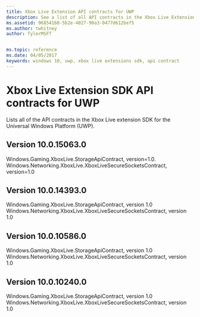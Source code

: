 ```yaml
---
title: Xbox Live Extension API contracts for UWP
description: See a list of all API contracts in the Xbox Live Extensions SDK for the Universal Windows Platform (UWP)
ms.assetid: 96854160-5b2e-4027-90a3-0477d612bef5
ms.author: twhitney
author: TylerMSFT


ms.topic: reference
ms.date: 04/05/2017
keywords: windows 10, uwp, xbox live extensions sdk, api contract
---
```

# Xbox Live Extension SDK API contracts for UWP

Lists all of the API contracts in the Xbox Live extension SDK for the Universal Windows Platform (UWP).

## Version 10.0.15063.0

Windows.Gaming.XboxLive.StorageApiContract, version=1.0.  
Windows.Networking.XboxLive.XboxLiveSecureSocketsContract, version=1.0  

## Version 10.0.14393.0

Windows.Gaming.XboxLive.StorageApiContract, version 1.0  
Windows.Networking.XboxLive.XboxLiveSecureSocketsContract, version 1.0  

## Version 10.0.10586.0

Windows.Gaming.XboxLive.StorageApiContract, version 1.0  
Windows.Networking.XboxLive.XboxLiveSecureSocketsContract, version 1.0  

## Version 10.0.10240.0

Windows.Gaming.XboxLive.StorageApiContract, version 1.0  
Windows.Networking.XboxLive.XboxLiveSecureSocketsContract, version 1.0  
